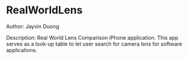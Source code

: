 RealWorldLens
=============

Author: 
Jayvin Duong

Description: 
Real World Lens Comparison iPhone application. This app serves as a look-up table to let user search for camera lens for software applications.
